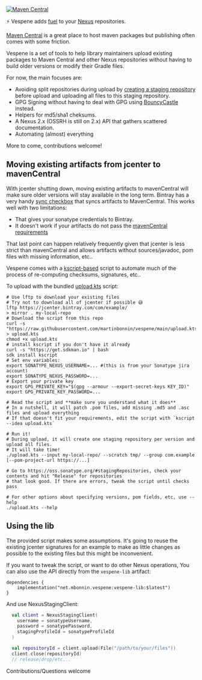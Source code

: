 [![Maven Central](https://img.shields.io/maven-central/v/net.mbonnin.vespene/vespene-cli)](https://repo1.maven.org/maven2/net/mbonnin/vespene)

⚡ Vespene adds [fuel](https://starcraft.fandom.com/wiki/Vespene_gas) to your [Nexus](https://www.sonatype.com/nexus/repository-oss) repositories.

[Maven Central](https://search.maven.org/) is a great place to host maven packages but publishing often comes with some friction. 

Vespene is a set of tools to help library maintainers upload existing packages to Maven Central and other Nexus repositories without having to build older versions or modify their Gradle files.

For now, the main focuses are:
* Avoiding split repositories during upload by [creating a staging repository](https://support.sonatype.com/hc/en-us/articles/213465868-Uploading-to-a-Staging-Repository-via-REST-API) before upload and uploading all files to this staging repository.
* GPG Signing without having to deal with GPG using [BouncyCastle](https://www.bouncycastle.org/) instead.  
* Helpers for md5/sha1 cheksums.
* A Nexus 2.x (OSSRH is still on 2.x) API that gathers scattered documentation. 
* Automating (almost) everything

More to come, contributions welcome!

## Moving existing artifacts from jcenter to mavenCentral

With jcenter shutting down, moving existing artifacts to mavenCentral will make sure older versions will stay available in the long term. Bintray has a very handy [sync checkbox](https://www.jfrog.com/confluence/display/BT/Syncing+with+Third-Party+Platforms) that syncs artifacts to MavenCentral. This works well with two limitations:

* That gives your sonatype credentials to Bintray.
* It doesn't work if your artifacts do not pass the [mavenCentral requirements](https://central.sonatype.org/pages/requirements.html)

That last point can happen relatively frequently given that jcenter is less strict than mavenCentral and allows artifacts without sources/javadoc, pom files with missing information, etc..

Vespene comes with a [kscript-based](https://github.com/holgerbrandl/kscript) script to automate much of the process of re-computing checksums, signatures, etc..

To upload with the bundled [upload.kts](upload.kts) script:

```shell
# Use lftp to download your existing files
# Try not to download all of jcenter if possible 😅
lftp https://jcenter.bintray.com/com/example/
> mirror . my-local-repo
# Download the script from this repo
curl -s "https://raw.githubusercontent.com/martinbonnin/vespene/main/upload.kts" > upload.kts
chmod +x upload.kts
# install kscript if you don't have it already
curl -s "https://get.sdkman.io" | bash
sdk install kscript
# Set env variables: 
export SONATYPE_NEXUS_USERNAME=... #(this is from your Sonatype jira account)
export SONATYPE_NEXUS_PASSWORD=...
# Export your private key 
export GPG_PRIVATE_KEY="$(gpg --armour --export-secret-keys KEY_ID)"
export GPG_PRIVATE_KEY_PASSWORD=...

# Read the script and **make sure you understand what it does**
# In a nutshell, it will patch .pom files, add missing .md5 and .asc files and upload everything 
# If that doesn't fit your requirements, edit the script with `kscript --idea upload.kts`

# Run it!
# During upload, it will create one staging repository per version and upload all files. 
# It will take time!
./upload.kts --input my-local-repo/ --scratch tmp/ --group com.example [--pom-project-url https://...]
 
# Go to https://oss.sonatype.org/#stagingRepositories, check your contents and hit "Release" for repositories 
# that look good. If there are errors, tweak the script until checks pass

# For other options about specifying versions, pom fields, etc, use --help
./upload.kts --help 
```

## Using the lib

The provided script makes some assumptions. It's going to reuse the existing jcenter signatures for an example to make as little changes as possible to the existing files but this might be inconvenient. 

If you want to tweak the script, or want to do other Nexus operations, You can also use the API directly from the `vespene-lib` artifact:

```
dependencies {
    implementation("net.mbonnin.vespene:vespene-lib:$latest")
}
```

And use NexusStagingClient:

```kotlin
  val client = NexusStagingClient(
    username = sonatypeUsername,
    password = sonatypePassword,
    stagingProfileId = sonatypeProfileId
  )

  val repositoryId = client.upload(File("/path/to/your/files"))
  client.close(repositoryId)
  // release/drop/etc...
```

Contributions/Questions welcome



